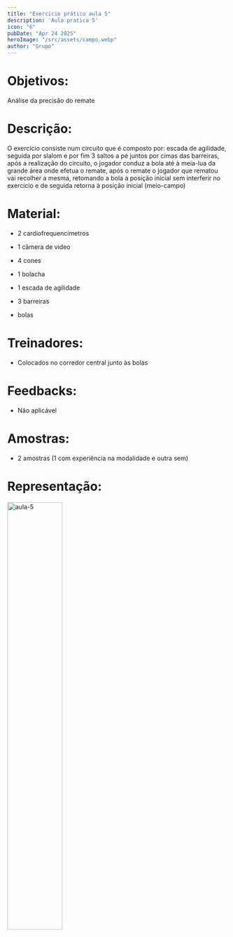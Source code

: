 ```yaml
---
title: "Exercicio prático aula 5"
description: 'Aula pratica 5'
icon: "6"
pubDate: "Apr 24 2025"
heroImage: "/src/assets/campo.webp"
author: "Grupo"
---
```

# Objetivos: 

 Análise da precisão do remate 

 

# Descrição:  

 O exercício consiste num circuito que é composto por: escada de agilidade, seguida por slalom e por fim 3 saltos a pé juntos por cimas das barreiras, após a realização do circuito, o jogador conduz a bola até à meia-lua da grande área onde efetua o remate, após o remate o jogador que rematou vai recolher a mesma, retomando a bola a posição inicial sem interferir no exercício e de seguida retorna à posição inicial (meio-campo) 

 

# Material: 

* 2 cardiofrequencímetros 

* 1 câmera de video 

* 4 cones 

* 1 bolacha 

* 1 escada de agilidade 

* 3 barreiras 

* bolas 

# Treinadores:  

* Colocados no corredor central junto às bolas 

# Feedbacks:  

* Não aplicável  

# Amostras: 

* 2 amostras (1 com experiência na modalidade e outra sem) 

# Representação: 

<div class="relative justify-items-center">
<img src="/assets/aula-5.png" alt="aula-5" width="50%" height="full">
</div>